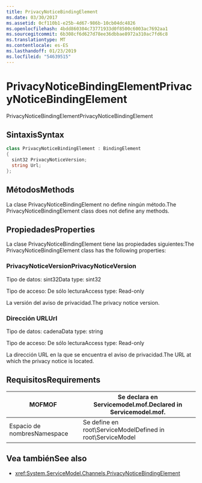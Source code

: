 ```yaml
---
title: PrivacyNoticeBindingElement
ms.date: 03/30/2017
ms.assetid: 0cf110b1-e25b-4d67-986b-10cb04dc4826
ms.openlocfilehash: 4bdd860304c73771933d0f8500c6003ac7692aa1
ms.sourcegitcommit: 6b308cf6d627d78ee36dbbae8972a310ac7fd6c8
ms.translationtype: MT
ms.contentlocale: es-ES
ms.lasthandoff: 01/23/2019
ms.locfileid: "54639515"
---
```

# <a name="privacynoticebindingelement"></a><span data-ttu-id="e486e-102">PrivacyNoticeBindingElement</span><span class="sxs-lookup"><span data-stu-id="e486e-102">PrivacyNoticeBindingElement</span></span>
<span data-ttu-id="e486e-103">PrivacyNoticeBindingElement</span><span class="sxs-lookup"><span data-stu-id="e486e-103">PrivacyNoticeBindingElement</span></span>  
  
## <a name="syntax"></a><span data-ttu-id="e486e-104">Sintaxis</span><span class="sxs-lookup"><span data-stu-id="e486e-104">Syntax</span></span>  
  
```csharp
class PrivacyNoticeBindingElement : BindingElement  
{  
  sint32 PrivacyNoticeVersion;  
  string Url;  
};  
```  
  
## <a name="methods"></a><span data-ttu-id="e486e-105">Métodos</span><span class="sxs-lookup"><span data-stu-id="e486e-105">Methods</span></span>  
 <span data-ttu-id="e486e-106">La clase PrivacyNoticeBindingElement no define ningún método.</span><span class="sxs-lookup"><span data-stu-id="e486e-106">The PrivacyNoticeBindingElement class does not define any methods.</span></span>  
  
## <a name="properties"></a><span data-ttu-id="e486e-107">Propiedades</span><span class="sxs-lookup"><span data-stu-id="e486e-107">Properties</span></span>  
 <span data-ttu-id="e486e-108">La clase PrivacyNoticeBindingElement tiene las propiedades siguientes:</span><span class="sxs-lookup"><span data-stu-id="e486e-108">The PrivacyNoticeBindingElement class has the following properties:</span></span>  
  
### <a name="privacynoticeversion"></a><span data-ttu-id="e486e-109">PrivacyNoticeVersion</span><span class="sxs-lookup"><span data-stu-id="e486e-109">PrivacyNoticeVersion</span></span>  
 <span data-ttu-id="e486e-110">Tipo de datos: sint32</span><span class="sxs-lookup"><span data-stu-id="e486e-110">Data type: sint32</span></span>  
  
 <span data-ttu-id="e486e-111">Tipo de acceso: De sólo lectura</span><span class="sxs-lookup"><span data-stu-id="e486e-111">Access type: Read-only</span></span>  
  
 <span data-ttu-id="e486e-112">La versión del aviso de privacidad.</span><span class="sxs-lookup"><span data-stu-id="e486e-112">The privacy notice version.</span></span>  
  
### <a name="url"></a><span data-ttu-id="e486e-113">Dirección URL</span><span class="sxs-lookup"><span data-stu-id="e486e-113">Url</span></span>  
 <span data-ttu-id="e486e-114">Tipo de datos: cadena</span><span class="sxs-lookup"><span data-stu-id="e486e-114">Data type: string</span></span>  
  
 <span data-ttu-id="e486e-115">Tipo de acceso: De sólo lectura</span><span class="sxs-lookup"><span data-stu-id="e486e-115">Access type: Read-only</span></span>  
  
 <span data-ttu-id="e486e-116">La dirección URL en la que se encuentra el aviso de privacidad.</span><span class="sxs-lookup"><span data-stu-id="e486e-116">The URL at which the privacy notice is located.</span></span>  
  
## <a name="requirements"></a><span data-ttu-id="e486e-117">Requisitos</span><span class="sxs-lookup"><span data-stu-id="e486e-117">Requirements</span></span>  
  
|<span data-ttu-id="e486e-118">MOF</span><span class="sxs-lookup"><span data-stu-id="e486e-118">MOF</span></span>|<span data-ttu-id="e486e-119">Se declara en Servicemodel.mof.</span><span class="sxs-lookup"><span data-stu-id="e486e-119">Declared in Servicemodel.mof.</span></span>|  
|---------|-----------------------------------|  
|<span data-ttu-id="e486e-120">Espacio de nombres</span><span class="sxs-lookup"><span data-stu-id="e486e-120">Namespace</span></span>|<span data-ttu-id="e486e-121">Se define en root\ServiceModel</span><span class="sxs-lookup"><span data-stu-id="e486e-121">Defined in root\ServiceModel</span></span>|  
  
## <a name="see-also"></a><span data-ttu-id="e486e-122">Vea también</span><span class="sxs-lookup"><span data-stu-id="e486e-122">See also</span></span>
- <xref:System.ServiceModel.Channels.PrivacyNoticeBindingElement>
